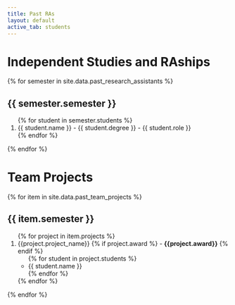 ```yaml
---
title: Past RAs
layout: default
active_tab: students
---
```




<div class="container-fluid">
  <div class="row">


<h1>Independent Studies and RAships </h1>

  {% for semester in site.data.past_research_assistants %}
	<h2>{{ semester.semester }}</h2>
<ol>
	{% for student in semester.students %}
<li> {{ student.name }} - {{ student.degree }} - {{ student.role }} </li>
	{% endfor %}
</ol>
  {% endfor %}


<h1>Team Projects </h1>

{% for item in site.data.past_team_projects %}
<h2>{{ item.semester }} </h2>

<ol>
{% for project in item.projects %}
<li>{{project.project_name}}
{% if project.award %}
- <b>{{project.award}}</b>
{% endif %}

<ul>
{% for student in project.students %}
<li> {{ student.name }}  </li>
{% endfor %}
</ul>
</li>
{% endfor %}
</ol>
{% endfor %}

  </div>
</div>
